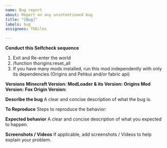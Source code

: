 ```yaml
---
name: Bug report
about: Report on any unintentioned bug
title: "[Bug]"
labels: bug
assignees: ThDilos

---
```


**Conduct this Selfcheck sequence**
1. Exit and Re-enter the world
2. /function thorigins:reset_all
3. If you have many mods installed, run this mod independently with only its dependencies (Origins and Pehkui and/or fabric api)

**Versions**
**Minecraft Version:**
**ModLoader & its Version:**
**Origins Mod Version:**
**Fox Origin Version:**

**Describe the bug**
A clear and concise description of what the bug is.

**To Reproduce**
Steps to reproduce the behavior:

**Expected behavior**
A clear and concise description of what you expected to happen.

**Screenshots / Videos**
If applicable, add screenshots / Videos to help explain your problem.
